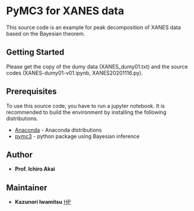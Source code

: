 # PyMC3 for XANES data

This source code is an example for peak decomposition of XANES data based on the Bayesian theorem. 

## Getting Started

Please get the copy of the dumy data (XANES_dumy01.txt) and the source codes (XANES-dumy01-v01.ipynb, XANES20201116.py). 

## Prerequisites

To use this source code, you have to run a jupyter notebook.
It is recommended to build the environment by installing the following distributions.

* [Anaconda](https://www.anaconda.com/distribution/) - Anaconda distributions
* [pymc3](https://docs.pymc.io/) - python package using Bayesian inference

## Author

* **Prof. Ichiro Akai** 

## Maintainer

* **Kazunori Iwamitsu** [HP](https://github.com/KazunoriIWAMITSU)

